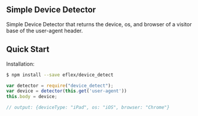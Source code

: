 ## Simple Device Detector
  Simple Device Detector that returns the device, os, and browser of a visitor base of the user-agent header.

## Quick Start

  Installation:

```bash
$ npm install --save eflex/device_detect
```


```javascript
var detector = require("device_detect");
var device = detector(this.get('user-agent'))
this.body = device;

// output: {deviceType: "iPad", os: "iOS", browser: "Chrome"}
```
